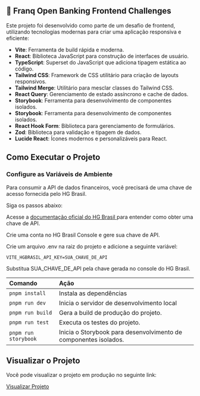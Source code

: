 ## 🚀 Franq Open Banking Frontend Challenges

Este projeto foi desenvolvido como parte de um desafio de frontend, utilizando tecnologias modernas para criar uma aplicação responsiva e eficiente:

- **Vite**: Ferramenta de build rápida e moderna.
- **React**: Biblioteca JavaScript para construção de interfaces de usuário.
- **TypeScript**: Superset do JavaScript que adiciona tipagem estática ao código.
- **Tailwind CSS**: Framework de CSS utilitário para criação de layouts responsivos.
- **Tailwind Merge**: Utilitário para mesclar classes do Tailwind CSS.
- **React Query**: Gerenciamento de estado assíncrono e cache de dados.
- **Storybook**: Ferramenta para desenvolvimento de componentes isolados.
- **Storybook**: Ferramenta para desenvolvimento de componentes isolados.
- **React Hook Form**: Biblioteca para gerenciamento de formulários.
- **Zod**: Biblioteca para validação e tipagem de dados.
- **Lucide React**: Ícones modernos e personalizáveis para React.

## Como Executar o Projeto

### Configure as Variáveis de Ambiente
Para consumir a API de dados financeiros, você precisará de uma chave de acesso fornecida pelo HG Brasil.

Siga os passos abaixo:

Acesse a [documentação oficial do HG Brasil ](https://console.hgbrasil.com/documentation/finance#obter-todos-os-dados) para entender como obter uma chave de API.

Crie uma conta no HG Brasil Console e gere sua chave de API.

Crie um arquivo .env na raiz do projeto e adicione a seguinte variável:

`VITE_HGBRASIL_API_KEY=SUA_CHAVE_DE_API`

Substitua SUA_CHAVE_DE_API pela chave gerada no console do HG Brasil.

| Comando          | Ação                                                         |
| :--------------- | :------------------------------------------------------------- |
| `pnpm install`   | Instala as dependências                                         |
| `pnpm run dev`       | Inicia o servidor de desenvolvimento local|
| `pnpm run build`       | Gera a build de produção do projeto.|
| `pnpm run test`       | Executa os testes do projeto.|
| `pnpm run storybook`       | Inicia o Storybook para desenvolvimento de componentes isolados.|


## Visualizar o Projeto

Você pode visualizar o projeto em produção no seguinte link:

[Visualizar Projeto](https://franq-open-banking-frontend-challenges.vercel.app/)
